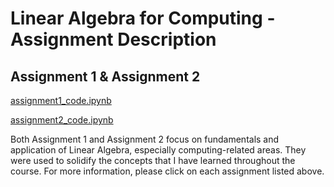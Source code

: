 # Linear Algebra for Computing - Assignment Description

## Assignment 1 & Assignment 2
[assignment1_code.ipynb](https://github.com/cskang0121/linear-algebra-for-computing/blob/main/assignment_1/assignment1_code.ipynb)

[assignment2_code.ipynb](https://github.com/cskang0121/linear-algebra-for-computing/blob/main/assignment_2/assignment2_code.ipynb)

Both Assignment 1 and Assignment 2 focus on fundamentals and application of Linear Algebra, especially computing-related areas. They were used to solidify the concepts that I have learned throughout the course. For more information, please click on each assignment listed above.
